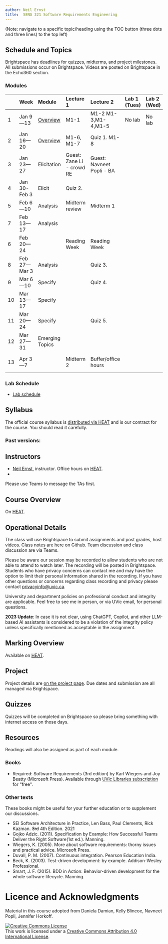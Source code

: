 ```yaml
---
author: Neil Ernst
title:  SENG 321 Software Requirements Engineering
---
```


(Note: navigate to a specific topic/heading using the TOC button (three dots and three lines) to the top left)

## Schedule and Topics

Brightspace has deadlines for quizzes, midterms, and project milestones. All submissions occur on Brightspace. Videos are posted on Brightspace in the Echo360 section. 

### Modules
|     | Week         | Module          | Lecture 1                 | Lecture 2                 | Lab 1 (Tues) | Lab 2 (Wed) | Due       |
| :-- | :----------- | :-------------- | :------------------------ | :------------------------ | :----------- | :---------- | :-------- |
| 1   | Jan 9—13     | [Overview](modules/overview/README.md)       | M1-1               | M1-2 M1-3,M1-4,M1-5            | No lab       | No lab      | A0/A1     |
| 2   | Jan 16—20    | [Overview](modules/overview/README.md)          | M1-6, M1-7                | Quiz 1. M1-8              |              |             | A2 - idea |
| 3   | Jan 23—27    | Elicitation     | Guest: Zane Li - crowd RE | Guest: Navneet Popli - BA |              |             |           |
| 4   | Jan 30-Feb 3 | Elicit          | Quiz 2.                   |                           |              |             |           |
| 5   | Feb 6—10     | Analysis        | Midterm review            | Midterm 1                 |              |             | A2        |
| 7   | Feb 13—17    | Analysis        |                           |                           |              |             | A3        |
| 6   | Feb 20—24    |                 | Reading Week              | Reading Week              |              |             |           |
| 8   | Feb 27—Mar 3 | Analysis        |                           | Quiz 3.                   |              |             |           |
| 9   | Mar 6—10     | Specify         |                           | Quiz 4.                   |              |             |           |
| 10  | Mar 13—17    | Specify         |                           |                           |              |             | A4        |
| 11  | Mar 20—24    | Specify         |                           | Quiz 5.                   |              |             |           |
| 12  | Mar 27—31    | Emerging Topics |                           |                           |              |             |           |
| 13  | Apr 3—7      |                 | Midterm 2                 | Buffer/office hours       |              |             | A5 and A6 |

### Lab Schedule
* [Lab schedule](Lab%20Outline.md)

## Syllabus
The official course syllabus is [distributed via HEAT](https://heat.csc.uvic.ca/coview/outline/2023/Spring/SENG/321) and is our contract for the course. You should read it carefully. 


### Past versions:


## Instructors
* [Neil Ernst](http://neilernst.net), instructor. Office hours on [HEAT](https://heat.csc.uvic.ca/coview/outline/2023/Spring/SENG/321).
* 

Please use Teams to message the TAs first.

## Course Overview
On [HEAT](https://heat.csc.uvic.ca/coview/outline/2023/Spring/SENG/321).

## Operational Details

The class will use Brightspace to submit assignments and post grades, host videos. Class notes are here on Github. Team discussion and class discussion are via Teams.

Please be aware our session may be recorded to allow students who are not able to attend to watch later. The recording will be posted in Brightspace. Students who have privacy concerns can contact me and may have the option to limit their personal information shared in the recording. If you have other questions or concerns regarding class recording and privacy please contact privacyinfo@uvic.ca.

University and department policies on professional conduct and integrity are applicable. Feel free to see me in person, or via UVic email, for personal questions.

**2023 Update**: In case it is not clear, using ChatGPT, Copilot, and other LLM-based AI assistants is considered to be a violation of the integrity policy unless specifically mentioned as acceptable in the assignment. 

## Marking Overview

Available on [HEAT](https://heat.csc.uvic.ca/coview/outline/2023/Spring/SENG/321).

## Project
Project details are [on the project page](/project.md). Due dates and submission are all managed via Brightspace.

## Quizzes
Quizzes will be completed on Brightspace so please bring something with internet access on those days.

## Resources
Readings will also be assigned as part of each module. 

### Books
* Required: Software Requirements (3rd edition) by Karl Wiegers and Joy Beatty (Microsoft Press). Available through [UVic Libraries subscription](https://search.library.uvic.ca/permalink/01VIC_INST/1ohem39/cdi_safari_books_v2_9780735679658) for "free". 


### Other texts
These books might be useful for your further education or to supplement our discussions.

* SEI Software Architecture in Practice, Len Bass, Paul Clements, Rick Kazman. <s>3rd</s> 4th Edition. 2021
* Gojko Adzic. (2011). Specification by Example: How Successful Teams Deliver the Right Software(1st ed.). Manning.
* Wiegers, K. (2005). More about software requirements: thorny issues and practical advice. Microsoft Press.
* Duvall, P. M. (2007). Continuous integration. Pearson Education India.
* Beck, K. (2003). Test-driven development: by example. Addison-Wesley Professional.
* Smart, J. F. (2015). BDD in Action: Behavior-driven development for the whole software lifecycle. Manning.

# Licence and Acknowledgments
Material in this course adopted from Daniela Damian, Kelly Blincoe, Navneet Popli, Jennifer Horkoff.

<a rel="license" href="http://creativecommons.org/licenses/by/4.0/"><img alt="Creative Commons License" style="border-width:0" src="https://i.creativecommons.org/l/by/4.0/88x31.png" /></a><br />This work is licensed under a <a rel="license" href="http://creativecommons.org/licenses/by/4.0/">Creative Commons Attribution 4.0 International License</a>.
